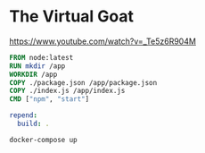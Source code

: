 # The Virtual Goat

https://www.youtube.com/watch?v=_Te5z6R904M

```Dockerfile
FROM node:latest
RUN mkdir /app
WORKDIR /app
COPY ./package.json /app/package.json
COPY ./index.js /app/index.js
CMD ["npm", "start"]
```

```yml
repend:
  build: . 
```

```shell
docker-compose up
```